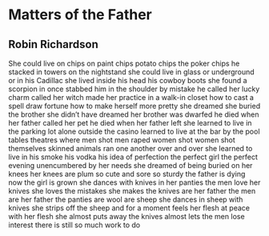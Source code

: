 # Matters of the Father
## Robin Richardson
She could live on chips on paint chips potato chips the poker chips he stacked
in towers on the nightstand she could live in glass or underground or in his
Cadillac she lived inside his head his cowboy boots she found a scorpion in
once stabbed him in the shoulder by mistake he called her lucky charm called
her witch made her practice in a walk-in closet how to cast a spell draw
fortune how to make herself more pretty she dreamed she buried the brother she
didn’t have dreamed her brother was dwarfed he died when her father called her
pet he died when her father left she learned to live in the parking lot alone
outside the casino learned to live at the bar by the pool tables theatres
where men shot men raped women shot women shot themselves skinned animals ran
one another over and over she learned to live in his smoke his vodka his idea
of perfection the perfect girl the perfect evening unencumbered by her needs
she dreamed of being buried on her knees her knees are plum so cute and sore
so sturdy the father is dying now the girl is grown she dances with knives in
her panties the men love her knives she loves the mistakes she makes the
knives are her father the men are her father the panties are wool are sheep
she dances in sheep with knives she strips off the sheep and for a moment
feels her flesh at peace with her flesh she almost puts away the knives almost
lets the men lose interest there is still so much work to do